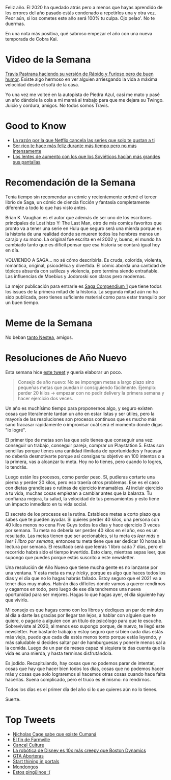 Feliz año. El 2020 ha quedado atrás pero a menos que hayas aprendido de los errores del año pasado estás condenado a repetirlos una y otra vez. Peor aún, si los cometes este año será 100% tu culpa. Ojo pelao'. No te duermas.

En una nota más positiva, qué sabroso empezar el año con una nueva temporada de Cobra Kai.

# Video de la Semana

[Travis Pastrana haciendo su versión de Rápido y Furioso pero de buen humor](https://youtu.be/32I0Qso4sDg). Existe algo hermoso en ver alguien arriesgando la vida a máxima velocidad desde el sofá de la casa.

Yo una vez me volteé en la autopista de Piedra Azul, casi me mato y pasé un año dándole la cola a mi mamá al trabajo para que me dejara su Twingo. Juicio y cordura, amigos. No todos somos Travis.

# Good to Know

- [La razón por la que Netflix cancela las series que solo te gustan a ti](https://www.wired.com/story/why-netflix-keeps-canceling-shows-after-just-2-seasons/)
- [Ser rico te hace más feliz durante más tiempo pero no más intensamente](https://journals.sagepub.com/doi/full/10.1177/1948550620972548)
- [Los lentes de aumento con los que los Soviéticos hacían más grandes sus pantallas](https://www.anfrix.com/2020/08/las-lentes-de-aumento-con-las-que-los-sovieticos-ampliaban-las-pantallas-de-sus-televisores/)

# Recomendación de la Semana

Tenía tiempo sin recomendar un cómic y recientemente ordené el tercer librio de Saga, un cómic de ciencia ficción y fantasía completamente diferente a todo lo que has visto antes.

Brian K. Vaughan es el autor que además de ser uno de los escritores principales de Lost hizo Y: The Last Man, otro de mis comics favoritos que pronto va a tener una serie en Hulu que seguro será una mierda porque es la historia de una realidad donde se mueren todos los hombres menos un carajo y su mono. La original fue escrita en el 2002 y, bueno, el mundo ha cambiado tanto que es difícil pensar que esa historia se contará igual hoy en día.

VOLVIENDO A SAGA... no sé cómo describirla. Es cruda, colorida, violenta, romántica, original, psicodélica y divertida. El cómic aborda una cantidad de tópicos absurda con sutileza y violencia, pero termina siendo entrañable. Las influencias de Moebius y Jodoroski son claras pero modernas.

La mejor publicación para entrarle es [Saga Compendium 1](https://www.amazon.com/Saga-Compendium-Brian-K-Vaughan/dp/153431346X/) que tiene todos los issues de la primera mitad de la historia. La segunda mitad aún no ha sido publicada, pero tienes suficiente material como para estar tranquilo por un buen tiempo.

# Meme de la Semana

No beban [tanto Nestea](https://twitter.com/cris7ian/status/1344720680269602818), amigos.

# Resoluciones de Año Nuevo

Esta semana hice [este tweet](https://twitter.com/cris7ian/status/1345065838211190784) y quería elaborar un poco.

> Consejo de año nuevo: No se impongan metas a largo plazo sino pequeñas metas que puedan ir consiguiendo fácilmente. Ejemplo: perder 20 kilos -> empezar con no pedir delivery la primera semana y hacer ejercicio dos veces.

Un año es muchísimo tiempo para proponernos algo, y seguro existen cosas que literalmente tardan un año en estar listas y ser útiles, pero la mayoría de las resoluciones son procesos contínuos que es mucho más sano fracasar rapidamente o improvisar cuál será el momento donde digas "lo logré".

El primer tipo de metas son las que solo tienes que conseguir una vez: conseguir un trabajo, conseguir pareja, comprar un Playstation 5. Estas son sencillas porque tienes una cantidad ilimitada de oportunidades y fracasar no debería desmotivarte porque así consigas tu objetivo en 100 intentos o a la primera, vas a alcanzar tu meta. Hoy no lo tienes, pero cuando lo logres, lo tendrás.

Luego están los procesos, como perder peso. Sí, pudieras cortarte una pierna y perder 20 kilos, pero eso traería otros problemas. Ese es el caso con dietas grandiosas o rutinas de ejercicio inmamables. Al incluir ejercicio a tu vida, muchas cosas empiezan a cambiar antes que la balanza. Tu confianza mejora, tu salud, la velocidad de tus pensamientos y esto tiene un impacto inmediato en tu vida social.

El secreto de los procesos es la rutina. Establece metas a corto plazo que sabes que te pueden ayudar. Si quieres perder 40 kilos, una persona con 40 kilos menos no cena Five Guys todos los días y hace ejercicio 3 veces por semana. Tu meta no debería ser perder 40 kilos en el año, eso es un resultado. Las metas tienen que ser accionables, si tu meta es _leer más_ o _leer 1 libro por semana_, entonces tu meta tiene que ser dedicar 10 horas a la lectura por semana. El resultado será que leerás 1 libro cada 7 días, pero el recorrido habrá sido el tiempo invertido. Esto claro, mientras sepas leer, que supongo que puedes porque estás suscrito a este newsletter.

Una resolución de Año Nuevo que tiene mucha gente es no lanzarse por una ventana. Y esta meta es muy _tricky_, porque es algo que haces todos los días y el día que no lo hagas habrás fallado. Estoy seguro que el 2021 va a tener días muy malos. Habrán días difíciles donde vamos a querer rendirnos y cagarnos en todo, pero luego de ese día tendremos una nueva oportunidad para ser mejores. Hagas lo que hagas ayer, el día siguiente hay que vivirlo.

Mi consejo es que hagas como con los libros y dediques un par de minutos al día a darte las gracias por llegar tan lejos, a hablar con alguien que te quiere, o pagarle a alguien con un título de psicólogo para que te escuche. Sobreviviste al 2020, al menos eso supongo porque, de nuevo, te llegó este newsletter. Fue bastante trabajo y estoy seguro que si bien cada días estás más viejo, puede que cada día estés menos tonto porque estás leyendo, y más saludable si decides saltar par de hamburguesas y ponerle menos sal a la comida. Luego de un par de meses capaz ni siquiera te das cuenta que la vida es una mierda, y hasta terminas disfrutándola.

Es jodido. Recapitulando, hay cosas que no podemos parar de intentar, cosas que hay que hacer bien todos los días, cosas que no podemos hacer más y cosas que solo lograremos si hacemos otras cosas cuando hace falta hacerlas. Suena complicado, pero el truco es el mismo: no rendirnos.

Todos los días es el primer día del año si lo que quieres aún no lo tienes.

Suerte.

# Top Tweets
- [Nicholas Cage sabe que existe Cumaná](https://twitter.com/srcodo/status/1345076401230278658)
- [El fin de Farmville](https://twitter.com/markpinc/status/1344742333443493889)
- [Cancel Culture](https://twitter.com/LilySimpson1312/status/1344539038376550401)
- [La robótica de Disney es 10x más creepy que Boston Dynamics](https://twitter.com/timsoret/status/1344469110403420162)
- [GTA Aborteras](https://twitter.com/JasyDelRey/status/1344426131185926144)
- [Start thining in portals](https://twitter.com/jordanmoore/status/1343512800187084800)
- [Mondongos](https://twitter.com/jacksfilms/status/1343680776567603200)
- [Estos pingüinos :( ](https://twitter.com/meindiva/status/1343542396529893376)

